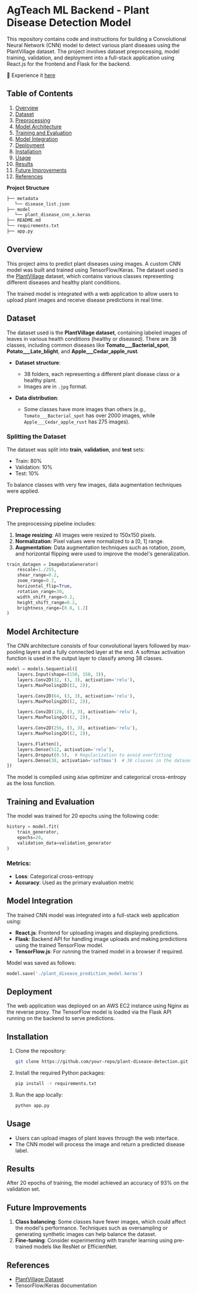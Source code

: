 # AgTeach ML Backend - Plant Disease Detection Model
This repository contains code and instructions for building a Convolutional Neural Network (CNN) model to detect various plant diseases using the PlantVillage dataset. The project involves dataset preprocessing, model training, validation, and deployment into a full-stack application using React.js for the frontend and Flask for the backend.


🎉 Experience it [here](https://agteach.site/agai)


## Table of Contents
1. [Overview](#overview)
2. [Dataset](#dataset)
3. [Preprocessing](#preprocessing)
4. [Model Architecture](#model-architecture)
5. [Training and Evaluation](#training-and-evaluation)
6. [Model Integration](#model-integration)
7. [Deployment](#deployment)
8. [Installation](#installation)
9. [Usage](#usage)
10. [Results](#results)
11. [Future Improvements](#future-improvements)
12. [References](#references)


**Project Structure**
```bash
├── metadata 
   └── disease_list.json
├── model 
   └── plant_disease_cnn_x.keras
├── README.md
└── requirements.txt
├── app.py
```


## Overview

This project aims to predict plant diseases using images. A custom CNN model was built and trained using TensorFlow/Keras. The dataset used is the [PlantVillage](https://www.kaggle.com/datasets/abdallahalidev/plantvillage-dataset/data) dataset, which contains various classes representing different diseases and healthy plant conditions.

The trained model is integrated with a web application to allow users to upload plant images and receive disease predictions in real time.

## Dataset

The dataset used is the **PlantVillage dataset**, containing labeled images of leaves in various health conditions (healthy or diseased). There are 38 classes, including common diseases like **Tomato___Bacterial_spot**, **Potato___Late_blight**, and **Apple___Cedar_apple_rust**.

- **Dataset structure**: 
  - 38 folders, each representing a different plant disease class or a healthy plant.
  - Images are in `.jpg` format.

- **Data distribution**:
  - Some classes have more images than others (e.g., `Tomato___Bacterial_spot` has over 2000 images, while `Apple___Cedar_apple_rust` has 275 images).
  
### Splitting the Dataset
The dataset was split into **train**, **validation**, and **test** sets:
- Train: 80%
- Validation: 10%
- Test: 10%

To balance classes with very few images, data augmentation techniques were applied.

## Preprocessing

The preprocessing pipeline includes:
1. **Image resizing**: All images were resized to 150x150 pixels.
2. **Normalization**: Pixel values were normalized to a [0, 1] range.
3. **Augmentation**: Data augmentation techniques such as rotation, zoom, and horizontal flipping were used to improve the model's generalization.

```python
train_datagen = ImageDataGenerator(
    rescale=1./255,
    shear_range=0.2,
    zoom_range=0.2,
    horizontal_flip=True,
    rotation_range=30,
    width_shift_range=0.2,
    height_shift_range=0.2,
    brightness_range=[0.8, 1.2]
)
```

## Model Architecture

The CNN architecture consists of four convolutional layers followed by max-pooling layers and a fully connected layer at the end. A softmax activation function is used in the output layer to classify among 38 classes.

```python
model = models.Sequential([
    layers.Input(shape=(150, 150, 3)),
    layers.Conv2D(32, (3, 3), activation='relu'),
    layers.MaxPooling2D((2, 2)),

    layers.Conv2D(64, (3, 3), activation='relu'),
    layers.MaxPooling2D((2, 2)),

    layers.Conv2D(128, (3, 3), activation='relu'),
    layers.MaxPooling2D((2, 2)),

    layers.Conv2D(256, (3, 3), activation='relu'),
    layers.MaxPooling2D((2, 2)),

    layers.Flatten(),
    layers.Dense(512, activation='relu'),
    layers.Dropout(0.5),  # Regularization to avoid overfitting
    layers.Dense(38, activation='softmax')  # 38 classes in the dataset
])
```

The model is compiled using `Adam` optimizer and categorical cross-entropy as the loss function.

## Training and Evaluation

The model was trained for 20 epochs using the following code:

```python
history = model.fit(
    train_generator,
    epochs=20,
    validation_data=validation_generator
)
```


### Metrics:
- **Loss**: Categorical cross-entropy
- **Accuracy**: Used as the primary evaluation metric

## Model Integration

The trained CNN model was integrated into a full-stack web application using:
- **React.js**: Frontend for uploading images and displaying predictions.
- **Flask**: Backend API for handling image uploads and making predictions using the trained TensorFlow model.
- **TensorFlow.js**: For running the trained model in a browser if required.

Model was saved as follows:
```python
model.save('./plant_disease_prediction_model.keras')
```

## Deployment

The web application was deployed on an AWS EC2 instance using Nginx as the reverse proxy. The TensorFlow model is loaded via the Flask API running on the backend to serve predictions.

## Installation

1. Clone the repository:
    ```bash
    git clone https://github.com/your-repo/plant-disease-detection.git
    ```
2. Install the required Python packages:
    ```bash
    pip install -r requirements.txt
    ```

3. Run the app locally:
    ```bash
    python app.py
    ```

## Usage

- Users can upload images of plant leaves through the web interface.
- The CNN model will process the image and return a predicted disease label.

## Results

After 20 epochs of training, the model achieved an accuracy of 93% on the validation set.

## Future Improvements

1. **Class balancing**: Some classes have fewer images, which could affect the model's performance. Techniques such as oversampling or generating synthetic images can help balance the dataset.
2. **Fine-tuning**: Consider experimenting with transfer learning using pre-trained models like ResNet or EfficientNet.


## References

- [PlantVillage Dataset](https://www.kaggle.com/datasets/abdallahalidev/plantvillage-dataset/data)
- TensorFlow/Keras documentation

